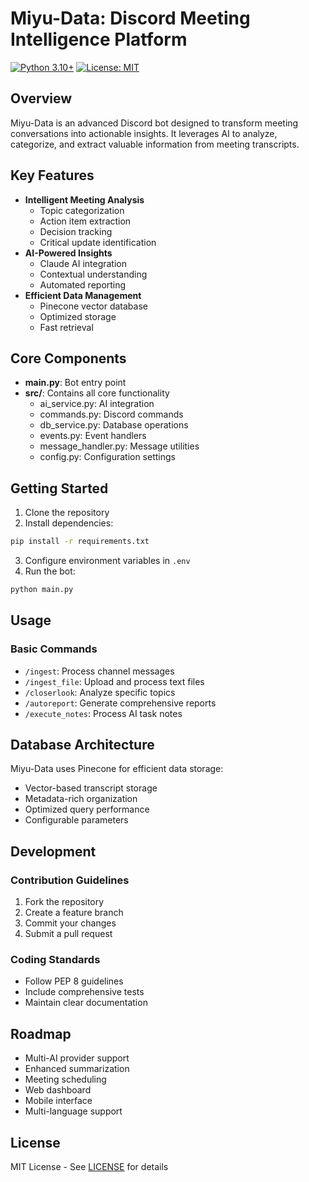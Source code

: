 # Miyu-Data: Discord Meeting Intelligence Platform

[![Python 3.10+](https://img.shields.io/badge/python-3.10+-blue.svg)](https://www.python.org/downloads/)
[![License: MIT](https://img.shields.io/badge/License-MIT-yellow.svg)](https://opensource.org/licenses/MIT)

## Overview
Miyu-Data is an advanced Discord bot designed to transform meeting conversations into actionable insights. It leverages AI to analyze, categorize, and extract valuable information from meeting transcripts.

## Key Features
- **Intelligent Meeting Analysis**
  - Topic categorization
  - Action item extraction
  - Decision tracking
  - Critical update identification
- **AI-Powered Insights**
  - Claude AI integration
  - Contextual understanding
  - Automated reporting
- **Efficient Data Management**
  - Pinecone vector database
  - Optimized storage
  - Fast retrieval

## Core Components
- **main.py**: Bot entry point
- **src/**: Contains all core functionality
  - ai_service.py: AI integration
  - commands.py: Discord commands
  - db_service.py: Database operations
  - events.py: Event handlers
  - message_handler.py: Message utilities
  - config.py: Configuration settings

## Getting Started
1. Clone the repository
2. Install dependencies:
```bash
pip install -r requirements.txt
```
3. Configure environment variables in `.env`
4. Run the bot:
```bash
python main.py
```

## Usage
### Basic Commands
- `/ingest`: Process channel messages
- `/ingest_file`: Upload and process text files
- `/closerlook`: Analyze specific topics
- `/autoreport`: Generate comprehensive reports
- `/execute_notes`: Process AI task notes

## Database Architecture
Miyu-Data uses Pinecone for efficient data storage:
- Vector-based transcript storage
- Metadata-rich organization
- Optimized query performance
- Configurable parameters

## Development
### Contribution Guidelines
1. Fork the repository
2. Create a feature branch
3. Commit your changes
4. Submit a pull request

### Coding Standards
- Follow PEP 8 guidelines
- Include comprehensive tests
- Maintain clear documentation

## Roadmap
- Multi-AI provider support
- Enhanced summarization
- Meeting scheduling
- Web dashboard
- Mobile interface
- Multi-language support

## License
MIT License - See [LICENSE](LICENSE) for details
